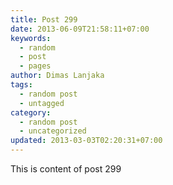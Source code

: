 ```yaml
---
title: Post 299
date: 2013-06-09T21:58:11+07:00
keywords:
  - random
  - post
  - pages
author: Dimas Lanjaka
tags:
  - random post
  - untagged
category:
  - random post
  - uncategorized
updated: 2013-03-03T02:20:31+07:00
---
```

This is content of post 299